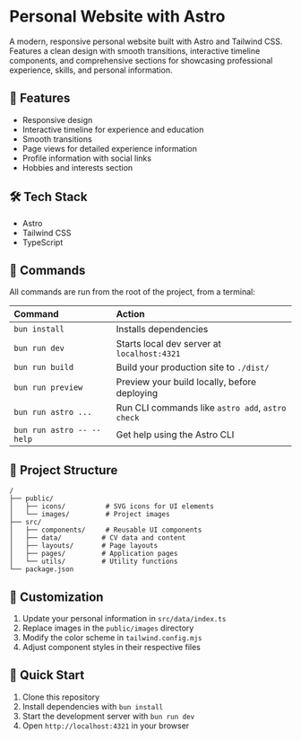 # Personal Website with Astro

A modern, responsive personal website built with Astro and Tailwind CSS. Features a clean design with smooth transitions, interactive timeline components, and comprehensive sections for showcasing professional experience, skills, and personal information.

## 🚀 Features

- Responsive design
- Interactive timeline for experience and education
- Smooth transitions
- Page views for detailed experience information
- Profile information with social links
- Hobbies and interests section

## 🛠️ Tech Stack

- Astro
- Tailwind CSS
- TypeScript

## 🧞 Commands

All commands are run from the root of the project, from a terminal:

| Command                   | Action                                           |
| :------------------------ | :----------------------------------------------- |
| `bun install`             | Installs dependencies                            |
| `bun run dev`             | Starts local dev server at `localhost:4321`      |
| `bun run build`           | Build your production site to `./dist/`          |
| `bun run preview`         | Preview your build locally, before deploying     |
| `bun run astro ...`       | Run CLI commands like `astro add`, `astro check` |
| `bun run astro -- --help` | Get help using the Astro CLI                     |

## 📝 Project Structure

```text
/
├── public/
│   ├── icons/          # SVG icons for UI elements
│   └── images/         # Project images
├── src/
│   ├── components/     # Reusable UI components
│   ├── data/          # CV data and content
│   ├── layouts/       # Page layouts
│   ├── pages/         # Application pages
│   └── utils/         # Utility functions
└── package.json
```

## 🎨 Customization

1. Update your personal information in `src/data/index.ts`
2. Replace images in the `public/images` directory
3. Modify the color scheme in `tailwind.config.mjs`
4. Adjust component styles in their respective files

## 🚀 Quick Start

1. Clone this repository
2. Install dependencies with `bun install`
3. Start the development server with `bun run dev`
4. Open `http://localhost:4321` in your browser